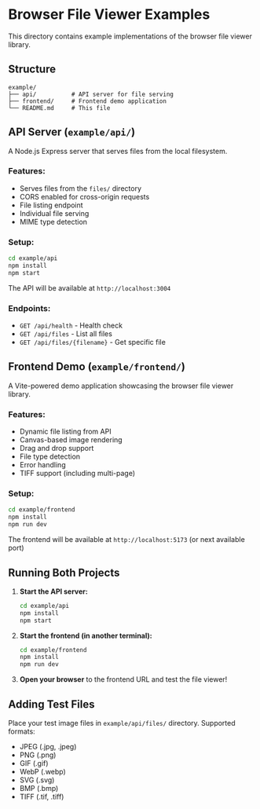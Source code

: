 # Browser File Viewer Examples

This directory contains example implementations of the browser file viewer library.

## Structure

```
example/
├── api/          # API server for file serving
├── frontend/     # Frontend demo application
└── README.md     # This file
```

## API Server (`example/api/`)

A Node.js Express server that serves files from the local filesystem.

### Features:
- Serves files from the `files/` directory
- CORS enabled for cross-origin requests
- File listing endpoint
- Individual file serving
- MIME type detection

### Setup:
```bash
cd example/api
npm install
npm start
```

The API will be available at `http://localhost:3004`

### Endpoints:
- `GET /api/health` - Health check
- `GET /api/files` - List all files
- `GET /api/files/{filename}` - Get specific file

## Frontend Demo (`example/frontend/`)

A Vite-powered demo application showcasing the browser file viewer library.

### Features:
- Dynamic file listing from API
- Canvas-based image rendering
- Drag and drop support
- File type detection
- Error handling
- TIFF support (including multi-page)

### Setup:
```bash
cd example/frontend
npm install
npm run dev
```

The frontend will be available at `http://localhost:5173` (or next available port)

## Running Both Projects

1. **Start the API server:**
   ```bash
   cd example/api
   npm install
   npm start
   ```

2. **Start the frontend (in another terminal):**
   ```bash
   cd example/frontend
   npm install
   npm run dev
   ```

3. **Open your browser** to the frontend URL and test the file viewer!

## Adding Test Files

Place your test image files in `example/api/files/` directory. Supported formats:
- JPEG (.jpg, .jpeg)
- PNG (.png)
- GIF (.gif)
- WebP (.webp)
- SVG (.svg)
- BMP (.bmp)
- TIFF (.tif, .tiff)
